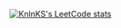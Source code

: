[![KnlnKS's LeetCode stats](https://leetcode-stats-six.vercel.app/?username=ilya-root)](https://github.com/KnlnKS/leetcode-stats)
